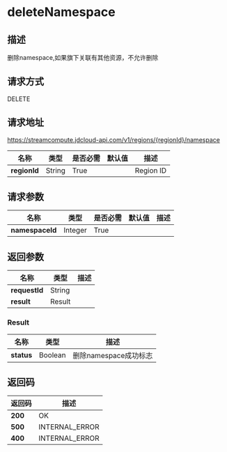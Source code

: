 # deleteNamespace


## 描述
删除namespace,如果旗下关联有其他资源，不允许删除

## 请求方式
DELETE

## 请求地址
https://streamcompute.jdcloud-api.com/v1/regions/{regionId}/namespace

|名称|类型|是否必需|默认值|描述|
|---|---|---|---|---|
|**regionId**|String|True| |Region ID|

## 请求参数
|名称|类型|是否必需|默认值|描述|
|---|---|---|---|---|
|**namespaceId**|Integer|True| | |


## 返回参数
|名称|类型|描述|
|---|---|---|
|**requestId**|String| |
|**result**|Result| |

### Result
|名称|类型|描述|
|---|---|---|
|**status**|Boolean|删除namespace成功标志|

## 返回码
|返回码|描述|
|---|---|
|**200**|OK|
|**500**|INTERNAL_ERROR|
|**400**|INTERNAL_ERROR|
